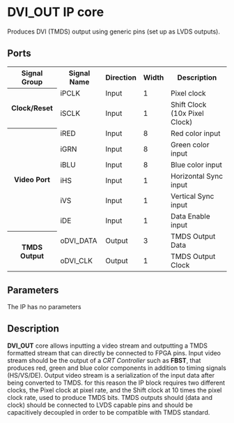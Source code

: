 # **DVI_OUT** IP core

Produces DVI (TMDS) output using generic pins (set up as LVDS outputs).

## Ports

<table>
    <tr><th          >Signal Group  </th><th>Signal Name</th> <th>Direction</th> <th>Width</th> <th>Description                   </th> </tr>
    <tr><th rowspan=2>Clock/Reset   </th><td>iPCLK      </td> <td>Input    </td> <td>  1  </td> <td>Pixel clock                   </td> </tr>
    <tr>                                 <td>iSCLK      </td> <td>Input    </td> <td>  1  </td> <td>Shift Clock (10x Pixel Clock) </td> </tr>
    <tr><th rowspan=6>Video Port    </th><td>iRED       </td> <td>Input    </td> <td>  8  </td> <td>Red color input               </td> </tr>
    <tr>                                 <td>iGRN       </td> <td>Input    </td> <td>  8  </td> <td>Green color input             </td> </tr>
    <tr>                                 <td>iBLU       </td> <td>Input    </td> <td>  8  </td> <td>Blue color input              </td> </tr>
    <tr>                                 <td>iHS        </td> <td>Input    </td> <td>  1  </td> <td>Horizontal Sync input         </td> </tr>
    <tr>                                 <td>iVS        </td> <td>Input    </td> <td>  1  </td> <td>Vertical Sync input           </td> </tr>
    <tr>                                 <td>iDE        </td> <td>Input    </td> <td>  1  </td> <td>Data Enable input             </td> </tr>
    <tr><th rowspan=2>TMDS Output   </th><td>oDVI_DATA  </td> <td>Output   </td> <td>  3  </td> <td>TMDS Output Data              </td> </tr>
    <tr>                                 <td>oDVI_CLK   </td> <td>Output   </td> <td>  1  </td> <td>TMDS Output Clock             </td> </tr>
</table>

## Parameters

The IP has no parameters

## Description

**DVI_OUT** core allows inputting a video stream and outputting a TMDS formatted stream that can directly be connected to FPGA pins.
Input video stream should be the output of a *CRT Controller* such as **FBST**, that produces red, green and blue color components in addition to timing signals (HS/VS/DE).
Output video stream is a serialization of the input data after being converted to TMDS. for this reason the IP block requires two different clocks, the Pixel clock at pixel rate, and the Shift clock at 10 times the pixel clock rate, used to produce TMDS bits.
TMDS outputs should (data and clock) should be connected to LVDS capable pins and should be capacitively decoupled in order to be compatible with TMDS standard.
